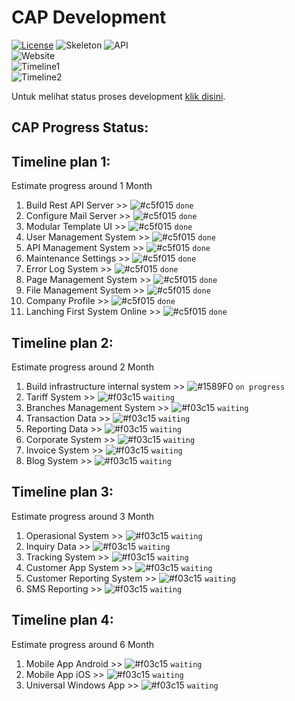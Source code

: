 CAP Development
=======
[![License](https://img.shields.io/badge/license-MIT-blue.svg)](https://github.com/aalfiann/cap-dev-repo/blob/master/license.md) 
![Skeleton](https://img.shields.io/badge/skeleton-100%25-green.svg) 
![API](https://img.shields.io/badge/api-100%25-green.svg)<br>
![Website](https://img.shields.io/badge/website-100%25-green.svg)<br>
![Timeline1](https://img.shields.io/badge/timeline1-100%25-green.svg)<br>
![Timeline2](https://img.shields.io/badge/timeline2-10%25-red.svg)<br>


Untuk melihat status proses development [klik disini](https://github.com/aalfiann/cap-dev-repo/commits/master).<br>

CAP Progress Status:
---------------

Timeline plan 1:
---------------
Estimate progress around 1 Month
1. Build Rest API Server >> ![#c5f015](https://placehold.it/15/c5f015/000000?text=+) `done`
2. Configure Mail Server >> ![#c5f015](https://placehold.it/15/c5f015/000000?text=+) `done`
3. Modular Template UI >> ![#c5f015](https://placehold.it/15/c5f015/000000?text=+) `done`
4. User Management System >> ![#c5f015](https://placehold.it/15/c5f015/000000?text=+) `done`
5. API Management System >> ![#c5f015](https://placehold.it/15/c5f015/000000?text=+) `done`
6. Maintenance Settings >> ![#c5f015](https://placehold.it/15/c5f015/000000?text=+) `done`
7. Error Log System >> ![#c5f015](https://placehold.it/15/c5f015/000000?text=+) `done`
8. Page Management System >> ![#c5f015](https://placehold.it/15/c5f015/000000?text=+) `done`
9. File Management System >> ![#c5f015](https://placehold.it/15/c5f015/000000?text=+) `done`
10. Company Profile >> ![#c5f015](https://placehold.it/15/c5f015/000000?text=+) `done`
11. Lanching First System Online >> ![#c5f015](https://placehold.it/15/c5f015/000000?text=+) `done`


Timeline plan 2:
---------------
Estimate progress around 2 Month
1. Build infrastructure internal system >> ![#1589F0](https://placehold.it/15/1589F0/000000?text=+) `on progress`
2. Tariff System >> ![#f03c15](https://placehold.it/15/f03c15/000000?text=+) `waiting`
3. Branches Management System >> ![#f03c15](https://placehold.it/15/f03c15/000000?text=+) `waiting`
4. Transaction Data >> ![#f03c15](https://placehold.it/15/f03c15/000000?text=+) `waiting`
5. Reporting Data >> ![#f03c15](https://placehold.it/15/f03c15/000000?text=+) `waiting`
6. Corporate System >> ![#f03c15](https://placehold.it/15/f03c15/000000?text=+) `waiting`
7. Invoice System >> ![#f03c15](https://placehold.it/15/f03c15/000000?text=+) `waiting`
8. Blog System >> ![#f03c15](https://placehold.it/15/f03c15/000000?text=+) `waiting`


Timeline plan 3:
---------------
Estimate progress around 3 Month
1. Operasional System >> ![#f03c15](https://placehold.it/15/f03c15/000000?text=+) `waiting`
2. Inquiry Data >> ![#f03c15](https://placehold.it/15/f03c15/000000?text=+) `waiting`
3. Tracking System >> ![#f03c15](https://placehold.it/15/f03c15/000000?text=+) `waiting`
4. Customer App System >> ![#f03c15](https://placehold.it/15/f03c15/000000?text=+) `waiting`
5. Customer Reporting System >> ![#f03c15](https://placehold.it/15/f03c15/000000?text=+) `waiting`
6. SMS Reporting >> ![#f03c15](https://placehold.it/15/f03c15/000000?text=+) `waiting`


Timeline plan 4:
---------------
Estimate progress around 6 Month
1. Mobile App Android >> ![#f03c15](https://placehold.it/15/f03c15/000000?text=+) `waiting`
2. Mobile App iOS >> ![#f03c15](https://placehold.it/15/f03c15/000000?text=+) `waiting`
3. Universal Windows App >> ![#f03c15](https://placehold.it/15/f03c15/000000?text=+) `waiting`